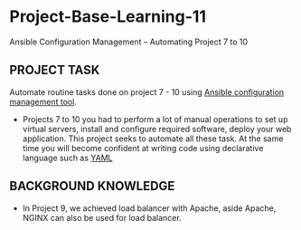 # Project-Base-Learning-11
Ansible Configuration Management – Automating Project 7 to 10

## PROJECT TASK

Automate routine tasks done on project 7 - 10 using [Ansible configuration management tool](https://www.redhat.com/en/topics/automation/what-is-configuration-management#:~:text=Configuration%20management%20is%20a%20process,in%20a%20desired%2C%20consistent%20state.&text=Managing%20IT%20system%20configurations%20involves,building%20and%20maintaining%20those%20systems).

- Projects 7 to 10 you had to perform a lot of manual operations to set up virtual servers, install and configure required software, deploy your web application. This project seeks to automate all these task. At the same time you will become confident at writing code using declarative language such as [YAML](https://en.wikipedia.org/wiki/YAML)


## BACKGROUND KNOWLEDGE

- In Project 9, we achieved load balancer with Apache, aside Apache, NGINX can also be used for load balancer.

